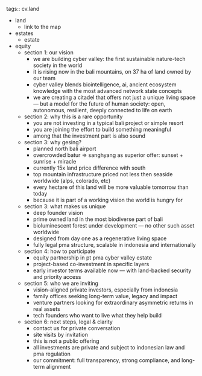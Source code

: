 tags:: cv.land

- land
	- link to the map
- estates
	- estate
- equity
	- section 1: our vision
		- we are building cyber valley: the first sustainable nature-tech society in the world
		- it is rising now in the bali mountains, on 37 ha of land owned by our team
		- cyber valley blends biointelligence, ai, ancient ecosystem knowledge with the most advanced network state concepts
		- we are creating a citadel that offers not just a unique living space — but a model for the future of human society: open, autonomous, resilient, deeply connected to life on earth
	- section 2: why this is a rare opportunity
		- you are not investing in a typical bali project or simple resort
		- you are joining the effort to build something meaningful
		- among that the investment part is also sound
	- section 3: why gesing?
		- planned north bali airport
		- overcrowded batur => sanghyang as superior offer: sunset + sunrise + miracle
		- currently 15x land price difference with south
		- top mountain infrastructure priced not less then seaside worldwide (alps, colorado, etc)
		- every hectare of this land will be more valuable tomorrow than today
		- because it is part of a working vision the world is hungry for
	- section 3: what makes us unique
		- deep founder vision
		- prime owned land in the most biodiverse part of bali
		- bioluminescent forest under development — no other such asset worldwide
		- designed from day one as a regenerative living space
		- fully legal pma structure, scalable in indonesia and internationally
	- section 4: how to participate
		- equity partnership in pt pma cyber valley estate
		- project-based co-investment in specific layers
		- early investor terms available now — with land-backed security and priority access
	- section 5: who we are inviting
		- vision-aligned private investors, especially from indonesia
		- family offices seeking long-term value, legacy and impact
		- venture partners looking for extraordinary asymmetric returns in real assets
		- tech founders who want to live what they help build
	- section 6: next steps, legal & clarity
		- contact us for private conversation
		- site visits by invitation
		- this is not a public offering
		- all investments are private and subject to indonesian law and pma regulation
		- our commitment: full transparency, strong compliance, and long-term alignment